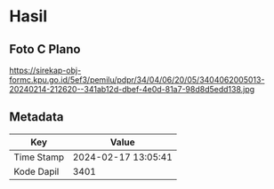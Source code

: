 # Hasil

## Foto C Plano

https://sirekap-obj-formc.kpu.go.id/5ef3/pemilu/pdpr/34/04/06/20/05/3404062005013-20240214-212620--341ab12d-dbef-4e0d-81a7-98d8d5edd138.jpg


## Metadata

| Key        | Value               |
| ---------- | ------------------- |
| Time Stamp | 2024-02-17 13:05:41 |
| Kode Dapil | 3401                |



